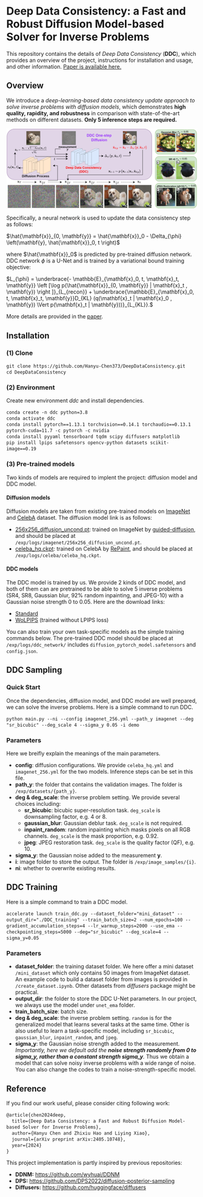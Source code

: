 # Deep Data Consistency: a Fast and Robust Diffusion Model-based Solver for Inverse Problems

This repository contains the details of *Deep Data Consistency* (**DDC**), which provides an overview of the project, instructions for installation and usage, and other information. [Paper is available here.](https://arxiv.org/abs/2405.10748)

## Overview

We introduce a *deep-learning-based data consistency update approach to solve inverse problems with diffusion models*, which demonstrates **high quality, rapidity, and robustness** in comparison with state-of-the-art methods on different datasets. **Only 5 inference steps are required.**

![DDC](./figures/cover.png)

Specifically, a neural network is used to update the data consistency step as follows:

$`\hat{\mathbf{x}}_{0, \mathbf{y}} = \hat{\mathbf{x}}_0 - \Delta_{\phi} \left(\mathbf{y}, \hat{\mathbf{x}}_0, t \right)`$

where $\hat{\mathbf{x}}_0$ is predicted by pre-trained diffusion network. DDC network ${\phi}$ is a U-Net and is trained by a variational bound training objective:

$`L_{\phi} = \underbrace{- \mathbb{E}_{\mathbf{x}_0, t, \mathbf{x}_t, \mathbf{y}} \left [\log p(\hat{\mathbf{x}}_{0, \mathbf{y}} | \mathbf{x}_t , \mathbf{y}) \right ]}_{L_{recon}} + \underbrace{\mathbb{E}_{\mathbf{x}_0, t, \mathbf{x}_t, \mathbf{y}}D_{KL} (q(\mathbf{x}_t | \mathbf{x}_0 , \mathbf{y}) \Vert p(\mathbf{x}_t | \mathbf{y}))}_{L_{KL}}.`$

More details are provided in the [paper](https://arxiv.org/abs/2405.10748).


## Installation

### (1) Clone

    git clone https://github.com/Hanyu-Chen373/DeepDataConsistency.git
    cd DeepDataConsistency

### (2) Environment

Create new environment *ddc* and install dependencies.

    conda create -n ddc python=3.8
    conda activate ddc
    conda install pytorch==1.13.1 torchvision==0.14.1 torchaudio==0.13.1 pytorch-cuda=11.7 -c pytorch -c nvidia
    conda install pyyaml tensorboard tqdm scipy diffusers matplotlib
    pip install lpips safetensors opencv-python datasets scikit-image==0.19

### (3) Pre-trained models
Two kinds of models are required to implent the project: diffusion model and DDC model.
#### Diffusion models
Diffusion models are taken from existing pre-trained models on [ImageNet](https://image-net.org/) and [CelebA](http://mmlab.ie.cuhk.edu.hk/projects/CelebA.html) dataset. The diffusion model link is as follows:
- [256x256_diffusion_uncond.pt](https://openaipublic.blob.core.windows.net/diffusion/jul-2021/256x256_diffusion_uncond.pt): trained on ImageNet by [guided-diffusion](https://github.com/openai/guided-diffusion), and should be placed at `/exp/logs/imagenet/256x256_diffusion_uncond.pt`.
- [celeba_hq.ckpt](https://drive.google.com/file/d/1wSoA5fm_d6JBZk4RZ1SzWLMgev4WqH21/view): trained on CelebA by [RePaint](https://github.com/andreas128/RePaint), and should be placed at `/exp/logs/celeba/celeba_hq.ckpt`.

#### DDC models
The DDC model is trained by us. We provide 2 kinds of DDC model, and both of them can are pretrained to be able to solve 5 inverse problems (SR4, SR8, Gaussian blur, 92% random inpainting, and JPEG-10) with a Gaussian noise strength 0 to 0.05. Here are the download links:
- [Standard](https://drive.google.com/file/d/1ngXz-_zXdWGAy3aERCCY_-zq4dhVuVY0/view?usp=drive_link)
- [WoLPIPS](https://drive.google.com/file/d/1H1wTxSUFtLcLwLBTe3BZlPNvBQsJWsFg/view?usp=drive_link) (trained without LPIPS loss)

You can also train your own task-specific models as the simple training commands below. The pre-trained DDC model should be placed at `/exp/logs/ddc_network/` includes `diffusion_pytorch_model.safetensors` and `config.json`.


## DDC Sampling
### Quick Start
Once the dependencies, diffusion model, and DDC model are well prepared, we can solve the inverse problems. Here is a simple command to run DDC.

    python main.py --ni --config imagenet_256.yml --path_y imagenet --deg "sr_bicubic" --deg_scale 4 --sigma_y 0.05 -i demo

### Parameters
Here we breifly explain the meanings of the main parameters.

- **config**: diffusion configurations. We provide `celeba_hq.yml` and `imagenet_256.yml` for the two models. Inference steps can be set in this file.
- **path_y**: the folder that contains the validation images. The folder is `/exp/datasets/{path_y}`.
- **deg & deg_scale**: the inverse problem setting. We provide several choices including:
  - **sr_bicubic**: bicubic super-resolution task. `deg_scale` is downsampling factor, e.g. 4 or 8.
  - **gaussian_blur**: Gaussian deblur task. `deg_scale` is not required.
  - **inpaint_random**: random inpainting which masks pixels on all RGB channels. `deg_scale` is the mask proportion, e.g. 0.92.
  - **jpeg**: JPEG restoration task. `deg_scale` is the quality factor (QF), e.g. 10.
- **sigma_y**: the Gaussian noise added to the measurement $\mathbf{y}$.
- **i**: image folder to store the output. The folder is `/exp/image_samples/{i}`.
- **ni**: whether to overwrite existing results.

## DDC Training

Here is a simple command to train a DDC model.

    accelerate launch train_ddc.py --dataset_folder="mini_dataset" --output_dir="./DDC_training" --train_batch_size=2 --num_epochs=100 --gradient_accumulation_steps=4 --lr_warmup_steps=2000 --use_ema --checkpointing_steps=5000 --deg="sr_bicubic" --deg_scale=4 --sigma_y=0.05

### Parameters
- **dataset_folder**: the training dataset folder. We here offer a mini dataset `/mini_dataset` which only contains 50 images from ImageNet dataset. An example code to build a dataset folder from images is provided in `/create_dataset.ipynb`. Other datasets from *diffusers* package might be practical.
- **output_dir**: the folder to store the DDC U-Net parameters. In our project, we always use the model under `unet_ema` folder.
- **train_batch_size**: batch size.
- **deg & deg_scale**: the inverse problem setting. `random` is for the generalized model that learns several tasks at the same time. Other is also useful to learn a task-specific model, including `sr_bicubic`, `gaussian_blur`, `inpaint_random`, and `jpeg`.
- **sigma_y**: the Gaussian noise strength added to the measurement. *Importantly, here we default add the **noise strength randomly from 0 to sigma_y, rather than a constant strength sigma_y**.* Thus we obtain a model that can solve noisy inverse problems with a wide range of noise. You can also change the codes to train a noise-strength-specific model. 



## Reference
If you find our work useful, please consider citing following work:

    @article{chen2024deep,
      title={Deep Data Consistency: a Fast and Robust Diffusion Model-based Solver for Inverse Problems}, 
      author={Hanyu Chen and Zhixiu Hao and Liying Xiao},
      journal={arXiv preprint arXiv:2405.10748},
      year={2024}
    }

This project implementation is partly inspired by previous repositories:
- **DDNM:** https://github.com/wyhuai/DDNM
- **DPS:** https://github.com/DPS2022/diffusion-posterior-sampling
- **Diffusers:** https://github.com/huggingface/diffusers
